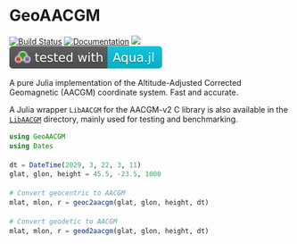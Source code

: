 # GeoAACGM

[![Build Status](https://github.com/Beforerr/GeoAACGM.jl/actions/workflows/CI.yml/badge.svg?branch=main)](https://github.com/Beforerr/GeoAACGM.jl/actions/workflows/CI.yml?query=branch%3Amain)
[![Documentation](https://img.shields.io/badge/docs-dev-blue.svg)](https://beforerr.github.io/GeoAACGM.jl)
[![](https://img.shields.io/badge/%F0%9F%9B%A9%EF%B8%8F_tested_with-JET.jl-233f9a)](https://github.com/aviatesk/JET.jl)
[![Aqua QA](https://raw.githubusercontent.com/JuliaTesting/Aqua.jl/master/badge.svg)](https://github.com/JuliaTesting/Aqua.jl)

A pure Julia implementation of the Altitude-Adjusted Corrected Geomagnetic (AACGM) coordinate system. Fast and accurate.

A Julia wrapper `LibAACGM` for the AACGM-v2 C library is also available in the [`LibAACGM`](./LibAACGM) directory, mainly used for testing and benchmarking.

```julia
using GeoAACGM
using Dates

dt = DateTime(2029, 3, 22, 3, 11)
glat, glon, height = 45.5, -23.5, 1000

# Convert geocentric to AACGM
mlat, mlon, r = geoc2aacgm(glat, glon, height, dt)

# Convert geodetic to AACGM
mlat, mlon, r = geod2aacgm(glat, glon, height, dt)
```